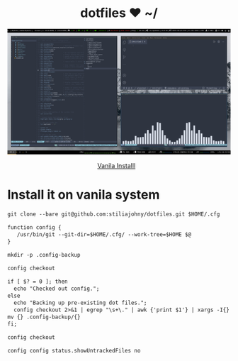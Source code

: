 
<h1 align="center">dotfiles ❤ ~/</h1

![](.config/wallpaper/screenshot/screen.png)

<p align="center">
    <a href="#vanila">Vanila Installl</a>&nbsp;&nbsp;&nbsp;
</p>

# <a name="vanila"></a>Install it on vanila system

```
git clone --bare git@github.com:stiliajohny/dotfiles.git $HOME/.cfg
```

```
function config {
   /usr/bin/git --git-dir=$HOME/.cfg/ --work-tree=$HOME $@
}
```

```
mkdir -p .config-backup
```

```
config checkout
```

```
if [ $? = 0 ]; then
  echo "Checked out config.";
else
  echo "Backing up pre-existing dot files.";
  config checkout 2>&1 | egrep "\s+\." | awk {'print $1'} | xargs -I{} mv {} .config-backup/{}
fi;
```

```
config checkout
```

```
config config status.showUntrackedFiles no
```
